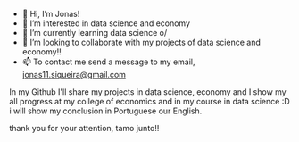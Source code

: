 - 👋 Hi, I’m Jonas!
- 👀 I’m interested in data science and economy
- 🌱 I’m currently learning data science o/
- 💞️ I’m looking to collaborate with my projects of data science and economy!!
- 📫 To contact me send a message to my email, jonas11.siqueira@gmail.com


In my Github I'll share my projects in data science, economy and I show my all progress at my college of economics and in my course in data science :D
i will show my conclusion in Portuguese our English.

thank you for your attention, tamo junto!!
<!---
Jonas06061944/Jonas06061944 is a ✨ special ✨ repository because its `README.md` (this file) appears on your GitHub profile.
You can click the Preview link to take a look at your changes.
--->
